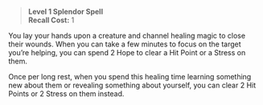 > **Level 1 Splendor Spell**  
> **Recall Cost:** 1

You lay your hands upon a creature and channel healing magic to close their wounds. When you can take a few minutes to focus on the target you’re helping, you can spend 2 Hope to clear a Hit Point or a Stress on them.

Once per long rest, when you spend this healing time learning something new about them or revealing something about yourself, you can clear 2 Hit Points or 2 Stress on them instead.
